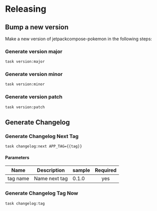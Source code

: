 <!-- Space: Projects -->
<!-- Parent: JetpackComposePokemon -->
<!-- Title: Releasing JetpackComposePokemon -->
<!-- Label: JetpackComposePokemon -->
<!-- Label: Project -->
<!-- Label: Releasing -->
<!-- Include: disclaimer.md -->
<!-- Include: ac:toc -->

# Releasing

## Bump a new version

Make a new version of jetpackcompose-pokemon in the following steps:

### Generate version major

```bash
task version:major
```

### Generate version minor

```bash
task version:minor
```

### Generate version patch

```bash
task version:patch
```

## Generate Changelog

### Generate Changelog Next Tag

```bash
task changelog:next APP_TAG={{tag}}
```

#### Parameters

| Name     | Description   | sample | Required |
| -------- | ------------- | ------ | :------: |
| tag name | Name next tag | 0.1.0  |   yes    |

### Generate Changelog Tag Now

```bash
task changelog:tag
```
